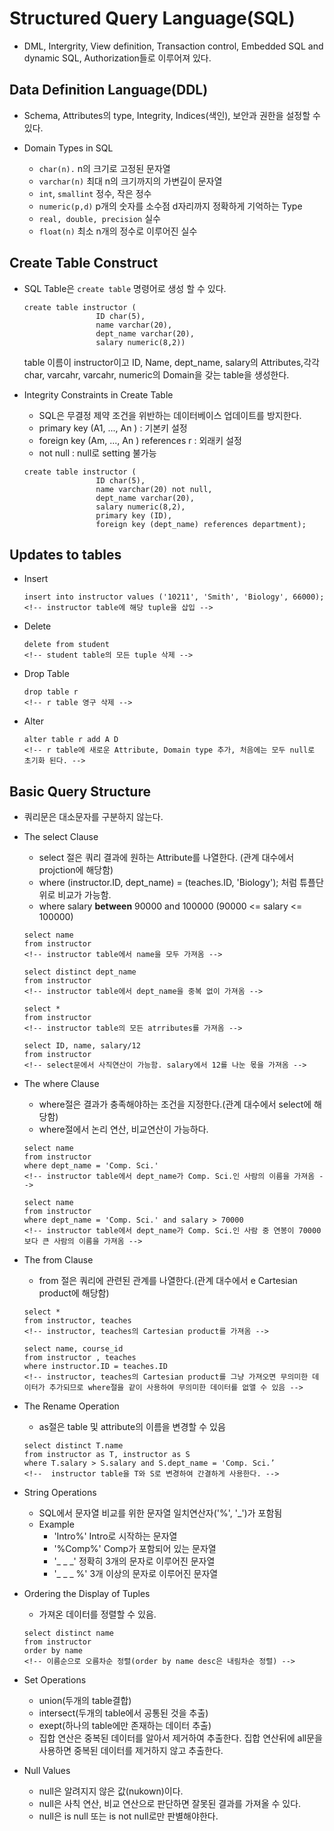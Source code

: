 # Structured Query Language(SQL)

- DML, Intergrity, View definition, Transaction control, Embedded SQL and dynamic SQL, Authorization들로 이루어져 있다.

## Data Definition Language(DDL)

- Schema, Attributes의 type, Integrity, Indices(색인), 보안과 권한을 설정할 수 있다.

- Domain Types in SQL
  - `char(n).` n의 크기로 고정된 문자열
  - `varchar(n)` 최대 n의 크기까지의 가변길이 문자열
  - `int`, `smallint` 정수, 작은 정수
  - `numeric(p,d)` p개의 숫자를 소수점 d자리까지 정확하게 기억하는 Type
  - `real, double, precision` 실수
  - `float(n)` 최소 n개의 정수로 이루어진 실수

## Create Table Construct

- SQL Table은 `create table` 명령어로 생성 할 수 있다.<br>

  ```
  create table instructor (
                  ID char(5),
                  name varchar(20),
                  dept_name varchar(20),
                  salary numeric(8,2))
  ```

  table 이름이 instructor이고 ID, Name, dept_name, salary의 Attributes,각각 char, varcahr, varcahr, numeric의 Domain을 갖는 table을 생성한다.

- Integrity Constraints in Create Table
  - SQL은 무결정 제약 조건을 위반하는 데이터베이스 업데이트를 방지한다.
  - primary key (A1, ..., An ) : 기본키 설정
  - foreign key (Am, ..., An ) references r : 외래키 설정
  - not null : null로 setting 불가능
  ```
  create table instructor (
                  ID char(5),
                  name varchar(20) not null,
                  dept_name varchar(20),
                  salary numeric(8,2),
                  primary key (ID),
                  foreign key (dept_name) references department);
  ```

## Updates to tables

- Insert
  ```
  insert into instructor values ('10211', 'Smith', 'Biology', 66000);
  <!-- instructor table에 해당 tuple을 삽입 -->
  ```
- Delete
  ```
  delete from student
  <!-- student table의 모든 tuple 삭제 -->
  ```
- Drop Table
  ```
  drop table r
  <!-- r table 영구 삭제 -->
  ```
- Alter
  ```
  alter table r add A D
  <!-- r table에 새로운 Attribute, Domain type 추가, 처음에는 모두 null로 초기화 된다. -->
  ```

## Basic Query Structure

- 쿼리문은 대소문자를 구분하지 않는다.
- The select Clause

  - select 절은 쿼리 결과에 원하는 Attribute를 나열한다. (관계 대수에서 projction에 해당함)
  - where (instructor.ID, dept_name) = (teaches.ID, 'Biology'); 처럼 튜플단위로 비교가 가능함.
  - where salary <strong>between</strong> 90000 and 100000 (90000 <= salary <= 100000)

  ```
  select name
  from instructor
  <!-- instructor table에서 name을 모두 가져옴 -->

  select distinct dept_name
  from instructor
  <!-- instructor table에서 dept_name을 중복 없이 가져옴 -->

  select *
  from instructor
  <!-- instructor table의 모든 atrributes를 가져옴 -->

  select ID, name, salary/12
  from instructor
  <!-- select문에서 사직연산이 가능함. salary에서 12를 나눈 몫을 가져옴 -->
  ```

- The where Clause

  - where절은 결과가 충족해야하는 조건을 지정한다.(관계 대수에서 select에 해당함)
  - where절에서 논리 연산, 비교연산이 가능하다.

  ```
  select name
  from instructor
  where dept_name = 'Comp. Sci.'
  <!-- instructor table에서 dept_name가 Comp. Sci.인 사람의 이름을 가져옴 -->

  select name
  from instructor
  where dept_name = 'Comp. Sci.' and salary > 70000
  <!-- instructor table에서 dept_name가 Comp. Sci.인 사람 중 연봉이 70000보다 큰 사람의 이름을 가져옴 -->
  ```

- The from Clause

  - from 절은 쿼리에 관련된 관계를 나열한다.(관계 대수에서 e Cartesian product에 해당함)

  ```
  select *
  from instructor, teaches
  <!-- instructor, teaches의 Cartesian product를 가져옴 -->

  select name, course_id
  from instructor , teaches
  where instructor.ID = teaches.ID
  <!-- instructor, teaches의 Cartesian product를 그냥 가져오면 무의미한 데이터가 추가되므로 where절을 같이 사용하여 무의미한 데이터를 없앨 수 있음 -->

  ```

- The Rename Operation

  - as절은 table 및 attribute의 이름을 변경할 수 있음

  ```
  select distinct T.name
  from instructor as T, instructor as S
  where T.salary > S.salary and S.dept_name = 'Comp. Sci.’
  <!--  instructor table을 T와 S로 변경하여 간결하게 사용한다. -->
  ```

- String Operations

  - SQL에서 문자열 비교를 위한 문자열 일치연산자('%', '\_')가 포함됨
  - Example
    - 'Intro%' Intro로 시작하는 문자열
    - '%Comp%' Comp가 포함되어 있는 문자열
    - '\_ \_ \_' 정확히 3개의 문자로 이루어진 문자열
    - '\_ \_ \_ %' 3개 이상의 문자로 이루어진 문자열

- Ordering the Display of Tuples

  - 가져온 데이터를 정렬할 수 있음.

  ```
  select distinct name
  from instructor
  order by name
  <!-- 이름순으로 오름차순 정렬(order by name desc은 내림차순 정렬) -->
  ```

- Set Operations

  - union(두개의 table결합)
  - intersect(두개의 table에서 공통된 것을 추출)
  - exept(하나의 table에만 존재하는 데이터 추출)
  - 집합 연산은 중복된 데이터를 알아서 제거하여 추출한다. 집합 연산뒤에 all문을 사용하면 중복된 데이터를 제거하지 않고 추출한다.

- Null Values
  - null은 알려지지 않은 값(nukown)이다.
  - null은 사칙 연산, 비교 연산으로 판단하면 잘못된 결과를 가져올 수 있다.
  - null은 is null 또는 is not null로만 판별해야한다.
